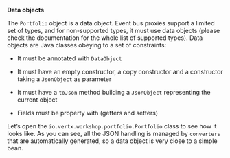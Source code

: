 **Data objects**

The ``Portfolio`` object is a data object. Event bus proxies support a limited set of types, and for non-supported types, it must use data objects (please check the documentation for the whole list of supported types). Data objects are Java classes obeying to a set of constraints:

* It must be annotated with ``DataObject``

* It must have an empty constructor, a copy constructor and a constructor taking a ``JsonObject`` as parameter

* It must have a ``toJson`` method building a ``JsonObject`` representing the current object

* Fields must be property with (getters and setters)

Let’s open the ``io.vertx.workshop.portfolio.Portfolio`` class to see how it looks like. As you can see, all the JSON handling is managed by ``converters`` that are automatically generated, so a data object is very close to a simple bean.